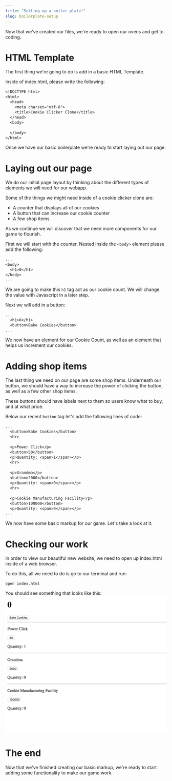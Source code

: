 ```yaml
---
title: "Setting up a boiler plate!"
slug: boilerplate-setup
---
```


Now that we've created our files, we're ready to open our ovens and get to coding.

# HTML Template

The first thing we're going to do is add in a basic HTML Template.

Inside of index.html, please write the following:

```
<!DOCTYPE html>
<html>
  <head>
    <meta charset="utf-8">
    <title>Cookie Clicker Clone</title>
  </head>
  <body>

  </body>
</html>
```
Once we have our basic boilerplate we're ready to start laying out our page.

# Laying out our page

We do our initial page layout by thinking about the different types of elements we will need for our webapp.

Some of the things we might need inside of a cookie clicker clone are:

- A counter that displays all of our cookies
- A button that can increase our cookie counter
- A few shop items

As we continue we will discover that we need more components for our game to flourish.

First we will start with the counter. Nested inside the ```<body>``` element please add the following:

```
...
<body>
  <h1>0</h1>
</body>
...
```
We are going to make this ```h1``` tag act as our cookie count. We will change the value with Javascript in a later step.

Next we will add in a button:
```
...
  <h1>0</h1>
  <button>Bake Cookies</button>
...
```
We now have an element for our Cookie Count, as well as an element that helps us increment our cookies.

# Adding shop items

The last thing we need on our page are some shop items. Underneath our button, we should have a way to increase the power of clicking the button, as well as a few other shop items.

These buttons should have labels next to them so users know what to buy, and at what price.

Below our recent ```button``` tag let's add the following lines of code:

```
...
  <button>Bake Cookies</button>
  <hr>

  <p>Power Click</p>
  <button>50</button>
  <p>Quantity: <span>1</span></p>
  <hr>

  <p>Grandma</p>
  <button>2000</button>
  <p>Quantity: <span>0</span></p>
  <hr>

  <p>Cookie Manufacturing Facility</p>
  <button>100000</button>
  <p>Quantity: <span>0</span></p>
...
```

We now have some basic markup for our game. Let's take a look at it.

# Checking our work

In order to view our beautiful new website, we need to open up index.html inside of a web browser.

To do this, all we need to do is go to our terminal and run:

```
open index.html
```

You should see something that looks like this:
![Basic Markup](./assets/first-look.png "Basic Markup")


# The end

Now that we've finished creating our basic markup, we're ready to start adding some functionality to make our game work.
